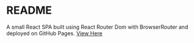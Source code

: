 # README
A small React SPA built using React Router Dom with BrowserRouter and deployed on GitHub Pages.
[View Here](https://natashang.github.io/react-router-spa/)
